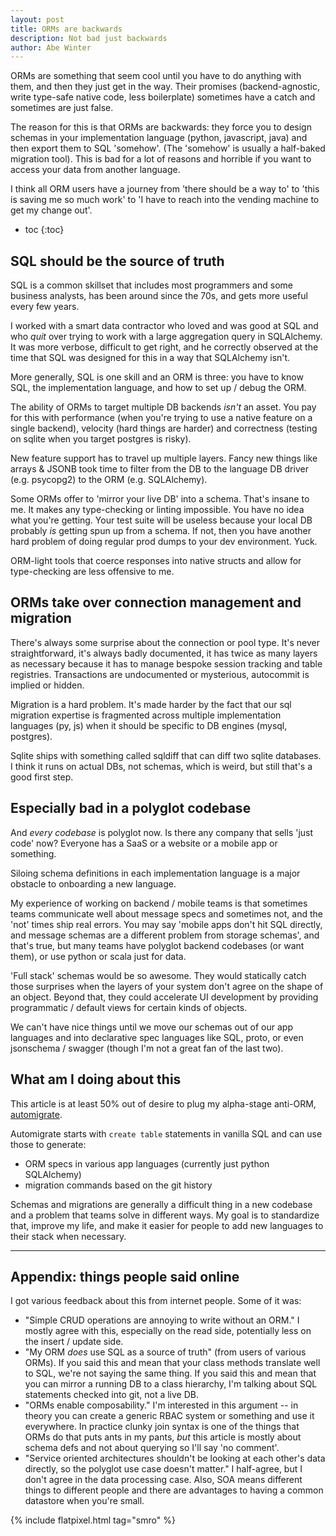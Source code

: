 ```yaml
---
layout: post
title: ORMs are backwards
description: Not bad just backwards
author: Abe Winter
---
```


ORMs are something that seem cool until you have to do anything with them, and then they just get in the way. Their promises (backend-agnostic, write type-safe native code, less boilerplate) sometimes have a catch and sometimes are just false.

The reason for this is that ORMs are backwards: they force you to design schemas in your implementation language (python, javascript, java) and then export them to SQL 'somehow'. (The 'somehow' is usually a half-baked migration tool). This is bad for a lot of reasons and horrible if you want to access your data from another language.

I think all ORM users have a journey from 'there should be a way to' to 'this is saving me so much work' to 'I have to reach into the vending machine to get my change out'.

* toc
{:toc}

## SQL should be the source of truth

SQL is a common skillset that includes most programmers and some business analysts, has been around since the 70s, and gets more useful every few years.

I worked with a smart data contractor who loved and was good at SQL and who *quit* over trying to work with a large aggregation query in SQLAlchemy. It was more verbose, difficult to get right, and he correctly observed at the time that SQL was designed for this in a way that SQLAlchemy isn't.

More generally, SQL is one skill and an ORM is three: you have to know SQL, the implementation language, and how to set up / debug the ORM.

The ability of ORMs to target multiple DB backends *isn't* an asset. You pay for this with performance (when you're trying to use a native feature on a single backend), velocity (hard things are harder) and correctness (testing on sqlite when you target postgres is risky).

New feature support has to travel up multiple layers. Fancy new things like arrays & JSONB took time to filter from the DB to the language DB driver (e.g. psycopg2) to the ORM (e.g. SQLAlchemy).

Some ORMs offer to 'mirror your live DB' into a schema. That's insane to me. It makes any type-checking or linting impossible. You have no idea what you're getting. Your test suite will be useless because your local DB probably *is* getting spun up from a schema. If not, then you have another hard problem of doing regular prod dumps to your dev environment. Yuck.

ORM-light tools that coerce responses into native structs and allow for type-checking are less offensive to me.

## ORMs take over connection management and migration

There's always some surprise about the connection or pool type. It's never straightforward, it's always badly documented, it has twice as many layers as necessary because it has to manage bespoke session tracking and table registries. Transactions are undocumented or mysterious, autocommit is implied or hidden.

Migration is a hard problem. It's made harder by the fact that our sql migration expertise is fragmented across multiple implementation languages (py, js) when it should be specific to DB engines (mysql, postgres).

Sqlite ships with something called sqldiff that can diff two sqlite databases. I think it runs on actual DBs, not schemas, which is weird, but still that's a good first step.

## Especially bad in a polyglot codebase

And *every codebase* is polyglot now. Is there any company that sells 'just code' now? Everyone has a SaaS or a website or a mobile app or something.

Siloing schema definitions in each implementation language is a major obstacle to onboarding a new language.

My experience of working on backend / mobile teams is that sometimes teams communicate well about message specs and sometimes not, and the 'not' times ship real errors. You may say 'mobile apps don't hit SQL directly, and message schemas are a different problem from storage schemas', and that's true, but many teams have polyglot backend codebases (or want them), or use python or scala just for data.

'Full stack' schemas would be so awesome. They would statically catch those surprises when the layers of your system don't agree on the shape of an object. Beyond that, they could accelerate UI development by providing programmatic / default views for certain kinds of objects.

We can't have nice things until we move our schemas out of our app languages and into declarative spec languages like SQL, proto, or even jsonschema / swagger (though I'm not a great fan of the last two).

## What am I doing about this

This article is at least 50% out of desire to plug my alpha-stage anti-ORM, [automigrate](https://github.com/abe-winter/automigrate).

Automigrate starts with `create table` statements in vanilla SQL and can use those to generate:

* ORM specs in various app languages (currently just python SQLAlchemy)
* migration commands based on the git history

Schemas and migrations are generally a difficult thing in a new codebase and a problem that teams solve in different ways. My goal is to standardize that, improve my life, and make it easier for people to add new languages to their stack when necessary.

<hr>

## Appendix: things people said online

I got various feedback about this from internet people. Some of it was:

* "Simple CRUD operations are annoying to write without an ORM." I mostly agree with this, especially on the read side, potentially less on the insert / update side.
* "My ORM *does* use SQL as a source of truth" (from users of various ORMs). If you said this and mean that your class methods translate well to SQL, we're not saying the same thing. If you said this and mean that you can mirror a running DB to a class hierarchy, I'm talking about SQL statements checked into git, not a live DB.
* "ORMs enable composability." I'm interested in this argument -- in theory you can create a generic RBAC system or something and use it everywhere. In practice clunky join syntax is one of the things that ORMs do that puts ants in my pants, *but* this article is mostly about schema defs and not about querying so I'll say 'no comment'.
* "Service oriented architectures shouldn't be looking at each other's data directly, so the polyglot use case doesn't matter." I half-agree, but I don't agree in the data processing case. Also, SOA means different things to different people and there are advantages to having a common datastore when you're small.

{% include flatpixel.html tag="smro" %}
